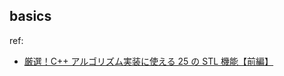 ## basics

ref:
- [厳選！C++ アルゴリズム実装に使える 25 の STL 機能【前編】](https://qiita.com/e869120/items/518297c6816adb67f9a5#3-1-%E7%B5%B6%E5%AF%BE%E5%80%A4-abs)
